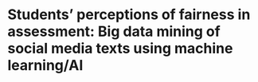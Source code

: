# Students’ perceptions of fairness in assessment: Big data mining of social media texts using machine learning/AI
